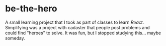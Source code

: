 # be-the-hero
A small learning project that I took as part of classes to learn *React*. 
Simplifying was a project with cadaster that people post problems and could find "heroes" to solve.
It was fun, but I stopped studying this... maybe someday.
